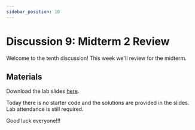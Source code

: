 ```yaml
---
sidebar_position: 10
---
```


# Discussion 9: Midterm 2 Review

Welcome to the tenth discussion! This week we'll review for the midterm.

## Materials

Download the lab slides [here](https://github.com/umass-compsci-220/public-materials/raw/main/discussion/Lab%209%20-%20Solutions.pdf).

Today there is no starter code and the solutions are provided in the slides. Lab attendance is still required.

Good luck everyone!!!